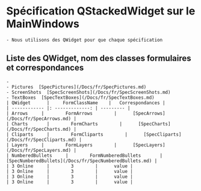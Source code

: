 # Spécification QStackedWidget sur le MainWindows
	- Nous utilisons des QWidget pour que chaque spécification

## Liste des QWidget, nom des classes formulaires et correspondances
	-   
	- Pictures  [SpecPictures](/Docs/fr/SpecPictures.md)
	- ScreenShots  [SpecScreenShots](/Docs/fr/SpecScreenShots.md)
	- TextBoxes  [SpecTextBoxes](/Docs/fr/SpecTextBoxes.md)
	| QWidget      |     FormClassName    |   Correspondances |
	| ------------ |: -------------: | --------- |
	| Arrows     |        FormArrows        |      [SpecArrows](/Docs/fr/SpecArrows.md) |
	| Charts       |        FormCharts        |      [SpecCharts](/Docs/fr/SpecCharts.md) |
	| Cliparts     |        FormCliparts        |      [SpecCliparts](/Docs/fr/SpecCliparts.md) |
	| Layers     |        FormLayers        |      [SpecLayers](/Docs/fr/SpecLayers.md) |
	| NumberedBullets     |        FormNumberedBullets       |      [SpecNumberedBullets](/Docs/fr/SpecNumberedBullets.md) |
	| 3 Online     |        3        |      value |
	| 3 Online     |        3        |      value |
	| 3 Online     |        3        |      value |
	| 3 Online     |        3        |      value |


	
